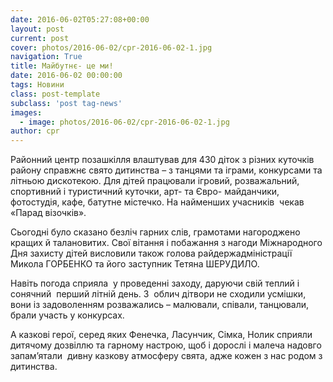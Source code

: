 ```yaml
---
date: 2016-06-02T05:27:08+00:00
layout: post
current: post
cover: photos/2016-06-02/cpr-2016-06-02-1.jpg
navigation: True
title: Майбутнє- це ми!
date: 2016-06-02 00:00:00
tags: Новини
class: post-template
subclass: 'post tag-news'
images:
  - image: photos/2016-06-02/cpr-2016-06-02-1.jpg
author: cpr
---
```


Районний центр позашкілля влаштував для 430 діток з різних куточків району справжнє свято дитинства &#8211; з танцями та іграми, конкурсами та літньою дискотекою. Для дітей працювали ігровий, розважальний, спортивний і туристичний куточки, арт- та Євро- майданчики, фотостудія, кафе, батутне містечко. На найменших учасників  чекав «Парад візочків».

Сьогодні було сказано безліч гарних слів, грамотами нагороджено кращих й талановитих. Свої вітання і побажання з нагоди Міжнародного Дня захисту дітей висловили також голова райдержадміністрації Микола ГОРБЕНКО та його заступник Тетяна ШЕРУДИЛО.

Навіть погода сприяла  у проведенні заходу, даруючи свій теплий і сонячний  перший літній день. З  облич дітвори не сходили усмішки, вони із задоволенням розважались &#8211; малювали, співали, танцювали, брали участь у конкурсах.

А казкові герої, серед яких Фенечка, Ласунчик, Сімка, Нолик сприяли дитячому дозвіллю та гарному настрою, щоб і дорослі і малеча надовго запам’ятали  дивну казкову атмосферу свята, адже кожен з нас родом з дитинства.